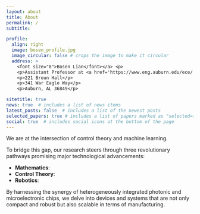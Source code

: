 ```yaml
---
layout: about
title: About
permalink: /
subtitle: 

profile:
  align: right
  image: bosen_profile.jpg
  image_circular: false # crops the image to make it circular
  address: >
    <font size="8">Bosen Lian</font></a> <p>
    <p>Assistant Professor at <a href='https://www.eng.auburn.edu/ece/'>Auburn ECE</a><p>
    <p>221 Broun Hall</p>
    <p>341 War Eagle Way</p>
    <p>Auburn, AL 36849</p>

sitetitle: true
news: true  # includes a list of news items
latest_posts: false  # includes a list of the newest posts
selected_papers: true # includes a list of papers marked as "selected={true}"
social: true  # includes social icons at the bottom of the page
---
```

We are at the intersection of control theory and machine learning.




To bridge this gap, our research steers through three revolutionary pathways promising major technological advancements:
- **Mathematics**:
- **Control Theory**: 
- **Robotics**: 


By harnessing the synergy of heterogeneously integrated photonic and microelectronic chips, we delve into devices and systems that are not only compact and robust but also scalable in terms of manufacturing.

<!-- Write your biography here. Tell the world about yourself. Link to your favorite [subreddit](http://reddit.com). You can put a picture in, too. The code is already in, just name your picture `prof_pic.jpg` and put it in the `img/` folder.

Put your address / P.O. box / other info right below your picture. You can also disable any of these elements by editing `profile` property of the YAML header of your `_pages/about.md`. Edit `_bibliography/papers.bib` and Jekyll will render your [publications page](/al-folio/publications/) automatically.

Link to your social media connections, too. This theme is set up to use [Font Awesome icons](http://fortawesome.github.io/Font-Awesome/) and [Academicons](https://jpswalsh.github.io/academicons/), like the ones below. Add your Facebook, Twitter, LinkedIn, Google Scholar, or just disable all of them.
 -->
